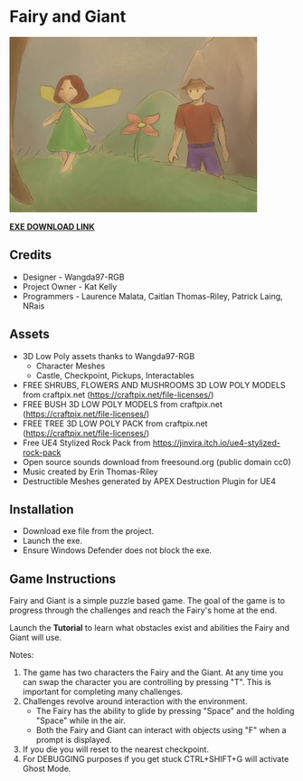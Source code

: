 # Fairy and Giant

![Logo](https://github.com/kat-kelly/Fairy-and-Giant/blob/main/Resources/fairy_giant.jpg)

[**EXE DOWNLOAD LINK**](https://sourceforge.net/projects/fairy-and-giant/)

## Credits

- Designer - Wangda97-RGB
- Project Owner - Kat Kelly
- Programmers - Laurence Malata, Caitlan Thomas-Riley, Patrick Laing, NRais

## Assets

- 3D Low Poly assets thanks to Wangda97-RGB
  - Character Meshes
  - Castle, Checkpoint, Pickups, Interactables
- FREE SHRUBS, FLOWERS AND MUSHROOMS 3D LOW POLY MODELS from craftpix.net (https://craftpix.net/file-licenses/)
- FREE BUSH 3D LOW POLY MODELS from craftpix.net (https://craftpix.net/file-licenses/)
- FREE TREE 3D LOW POLY PACK from craftpix.net (https://craftpix.net/file-licenses/)
- Free UE4 Stylized Rock Pack from https://jinvira.itch.io/ue4-stylized-rock-pack
- Open source sounds download from freesound.org (public domain cc0)
- Music created by Erin Thomas-Riley
- Destructible Meshes generated by APEX Destruction Plugin for UE4

## Installation

- Download exe file from the project.
- Launch the exe.
- Ensure Windows Defender does not block the exe.

## Game Instructions

Fairy and Giant is a simple puzzle based game. The goal of the game is to progress through the challenges and reach the Fairy's home at the end.

Launch the **Tutorial** to learn what obstacles exist and abilities the Fairy and Giant will use.

Notes:

1. The game has two characters the Fairy and the Giant. At any time you can swap the character you are controlling by pressing "T". This is important for completing many challenges.
2. Challenges revolve around interaction with the environment. 
   - The Fairy has the ability to glide by pressing "Space" and the holding "Space" while in the air.
   - Both the Fairy and Giant can interact with objects using "F" when a prompt is displayed.
3. If you die you will reset to the nearest checkpoint.
4. For DEBUGGING purposes if you get stuck CTRL+SHIFT+G will activate Ghost Mode.

